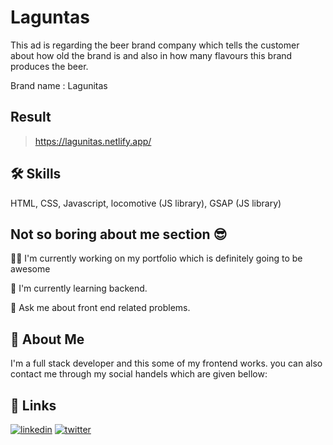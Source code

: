 
# Laguntas

This ad is regarding the beer brand company which tells the customer about how old the brand is and also in how many flavours this brand produces the beer.

Brand name : Lagunitas



## Result

> https://lagunitas.netlify.app/


## 🛠 Skills
HTML, CSS, Javascript, locomotive (JS library),  GSAP (JS library)


## Not so boring about me section 😎
👩‍💻 I'm currently working on my portfolio which is definitely going to be awesome

🧠 I'm currently learning backend.

💬 Ask me about front end related problems.


## 🚀 About Me
I'm a full stack developer and this some of my frontend works.
you can also contact me through my social handels which are given bellow:


## 🔗 Links
[![linkedin](https://img.shields.io/badge/linkedin-0A66C2?style=for-the-badge&logo=linkedin&logoColor=white)](https://bit.ly/3SmXBP3)
[![twitter](https://img.shields.io/badge/twitter-1DA1F2?style=for-the-badge&logo=twitter&logoColor=white)](https://bit.ly/3BTFFnZ)

